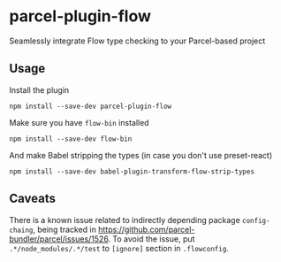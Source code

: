 # parcel-plugin-flow

Seamlessly integrate Flow type checking to your Parcel-based project

## Usage

Install the plugin

    npm install --save-dev parcel-plugin-flow

Make sure you have `flow-bin` installed

    npm install --save-dev flow-bin

And make Babel stripping the types (in case you don't use preset-react)

    npm install --save-dev babel-plugin-transform-flow-strip-types

## Caveats

There is a known issue related to indirectly depending package `config-chaing`,
being tracked in https://github.com/parcel-bundler/parcel/issues/1526. To avoid
the issue, put `.*/node_modules/.*/test` to `[ignore]` section in `.flowconfig`.
